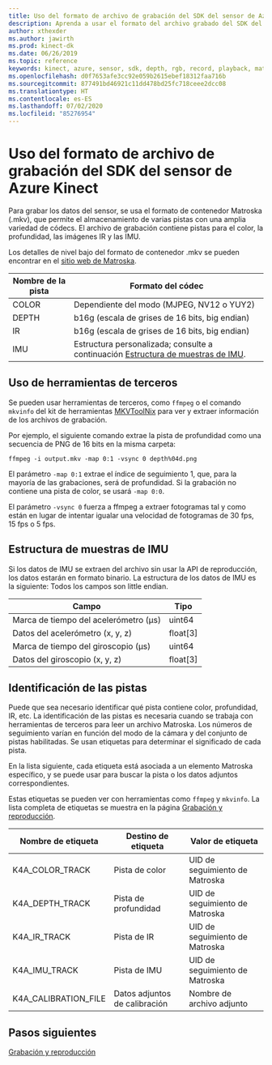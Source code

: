 ```yaml
---
title: Uso del formato de archivo de grabación del SDK del sensor de Azure Kinect
description: Aprenda a usar el formato del archivo grabado del SDK del sensor de Azure Kinect.
author: xthexder
ms.author: jawirth
ms.prod: kinect-dk
ms.date: 06/26/2019
ms.topic: reference
keywords: kinect, azure, sensor, sdk, depth, rgb, record, playback, matroska, mkv
ms.openlocfilehash: d0f7653afe3cc92e059b2615ebef18312faa716b
ms.sourcegitcommit: 877491bd46921c11dd478bd25fc718ceee2dcc08
ms.translationtype: HT
ms.contentlocale: es-ES
ms.lasthandoff: 07/02/2020
ms.locfileid: "85276954"
---
```

# <a name="use-azure-kinect-sensor-sdk-to-record-file-format"></a>Uso del formato de archivo de grabación del SDK del sensor de Azure Kinect

Para grabar los datos del sensor, se usa el formato de contenedor Matroska (.mkv), que permite el almacenamiento de varias pistas
con una amplia variedad de códecs. El archivo de grabación contiene pistas para el color, la profundidad, las imágenes IR y las IMU.

Los detalles de nivel bajo del formato de contenedor .mkv se pueden encontrar en el [sitio web de Matroska](https://www.matroska.org/index.html).

| Nombre de la pista | Formato del códec                          |
|------------|---------------------------------------|
| COLOR      | Dependiente del modo (MJPEG, NV12 o YUY2) |
| DEPTH      | b16g (escala de grises de 16 bits, big endian)   |
| IR         | b16g (escala de grises de 16 bits, big endian)   |
| IMU        | Estructura personalizada; consulte a continuación [Estructura de muestras de IMU](record-file-format.md#imu-sample-structure). |

## <a name="using-third-party-tools"></a>Uso de herramientas de terceros

Se pueden usar herramientas de terceros, como `ffmpeg` o el comando `mkvinfo` del kit de herramientas [MKVToolNix](https://mkvtoolnix.download/) para ver y extraer información de los archivos de grabación.

Por ejemplo, el siguiente comando extrae la pista de profundidad como una secuencia de PNG de 16 bits en la misma carpeta:

```
ffmpeg -i output.mkv -map 0:1 -vsync 0 depth%04d.png
```

El parámetro `-map 0:1` extrae el índice de seguimiento 1, que, para la mayoría de las grabaciones, será de profundidad. Si la grabación no contiene una pista de color, se usará `-map 0:0`.

El parámetro `-vsync 0` fuerza a ffmpeg a extraer fotogramas tal y como están en lugar de intentar igualar una velocidad de fotogramas de 30 fps, 15 fps o 5 fps.

## <a name="imu-sample-structure"></a>Estructura de muestras de IMU

Si los datos de IMU se extraen del archivo sin usar la API de reproducción, los datos estarán en formato binario.
La estructura de los datos de IMU es la siguiente: Todos los campos son little endian.

| Campo                        | Tipo     |
|------------------------------|----------|
| Marca de tiempo del acelerómetro (μs) | uint64   |
| Datos del acelerómetro (x, y, z) | float[3] |
| Marca de tiempo del giroscopio (μs)     | uint64   |
| Datos del giroscopio (x, y, z)     | float[3] |

## <a name="identifying-tracks"></a>Identificación de las pistas

Puede que sea necesario identificar qué pista contiene color, profundidad, IR, etc. La identificación de las pistas es necesaria cuando se trabaja con herramientas de terceros para leer un archivo Matroska.
Los números de seguimiento varían en función del modo de la cámara y del conjunto de pistas habilitadas. Se usan etiquetas para determinar el significado de cada pista.

En la lista siguiente, cada etiqueta está asociada a un elemento Matroska específico, y se puede usar para buscar la pista o los datos adjuntos correspondientes.

Estas etiquetas se pueden ver con herramientas como `ffmpeg` y `mkvinfo`.
La lista completa de etiquetas se muestra en la página [Grabación y reproducción](record-playback-api.md).

| Nombre de etiqueta             | Destino de etiqueta             | Valor de etiqueta             |
|----------------------|------------------------|-----------------------|
| K4A_COLOR_TRACK      | Pista de color            | UID de seguimiento de Matroska    |
| K4A_DEPTH_TRACK      | Pista de profundidad            | UID de seguimiento de Matroska    |
| K4A_IR_TRACK         | Pista de IR               | UID de seguimiento de Matroska    |
| K4A_IMU_TRACK        | Pista de IMU              | UID de seguimiento de Matroska    |
| K4A_CALIBRATION_FILE | Datos adjuntos de calibración | Nombre de archivo adjunto   |

## <a name="next-steps"></a>Pasos siguientes

[Grabación y reproducción](record-playback-api.md)
